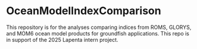 # OceanModelIndexComparison
This repository is for the analyses comparing indices from ROMS, GLORYS, and MOM6 ocean model products for groundfish applications. This repo is in support of the 2025 Lapenta intern project.
